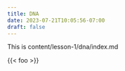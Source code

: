 ```yaml
---
title: DNA
date: 2023-07-21T10:05:56-07:00
draft: false
---
```


This is content/lesson-1/dna/index.md

{{< foo >}}
